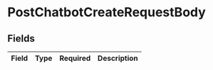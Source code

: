 # PostChatbotCreateRequestBody


## Fields

| Field       | Type        | Required    | Description |
| ----------- | ----------- | ----------- | ----------- |